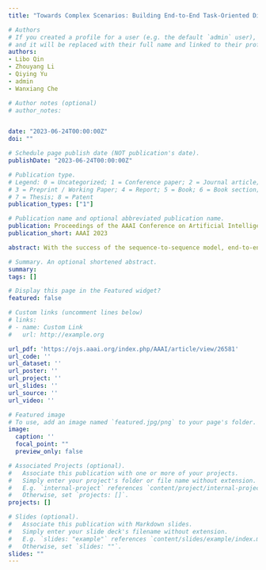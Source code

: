```yaml
---
title: "Towards Complex Scenarios: Building End-to-End Task-Oriented Dialogue System across Multiple Knowledge Bases"

# Authors
# If you created a profile for a user (e.g. the default `admin` user), write the username (folder name) here 
# and it will be replaced with their full name and linked to their profile.
authors:
- Libo Qin
- Zhouyang Li
- Qiying Yu
- admin
- Wanxiang Che

# Author notes (optional)
# author_notes:


date: "2023-06-24T00:00:00Z"
doi: ""

# Schedule page publish date (NOT publication's date).
publishDate: "2023-06-24T00:00:00Z"

# Publication type.
# Legend: 0 = Uncategorized; 1 = Conference paper; 2 = Journal article;
# 3 = Preprint / Working Paper; 4 = Report; 5 = Book; 6 = Book section;
# 7 = Thesis; 8 = Patent
publication_types: ["1"]

# Publication name and optional abbreviated publication name.
publication: Proceedings of the AAAI Conference on Artificial IntelligenceIntervention, MICCAI 2023
publication_short: AAAI 2023

abstract: With the success of the sequence-to-sequence model, end-to-end task-oriented dialogue systems (EToDs) have obtained remarkable progress. However, most existing EToDs are limited to single KB settings where dialogues can be supported by a single KB, which is still far from satisfying the requirements of some complex applications (multi-KBs setting). In this work, we first empirically show that the existing single-KB EToDs fail to work on multi-KB settings that require models to reason across various KBs. To solve this issue, we take the first step to consider the multi-KBs scenario in EToDs and introduce a KB-over-KB Heterogeneous Graph Attention Network (KoK-HAN) to facilitate model to reason over multiple KBs. The core module is a triple-connection graph interaction layer that can model different granularity levels of interaction information across different KBs (ie, intra-KB connection, inter-KB connection and dialogue-KB connection). Experimental results confirm the superiority of our model for multiple KBs reasoning.

# Summary. An optional shortened abstract.
summary: 
tags: []

# Display this page in the Featured widget?
featured: false

# Custom links (uncomment lines below)
# links:
# - name: Custom Link
#   url: http://example.org

url_pdf: 'https://ojs.aaai.org/index.php/AAAI/article/view/26581'
url_code: ''
url_dataset: ''
url_poster: ''
url_project: ''
url_slides: ''
url_source: ''
url_video: ''

# Featured image
# To use, add an image named `featured.jpg/png` to your page's folder. 
image:
  caption: ''
  focal_point: ""
  preview_only: false

# Associated Projects (optional).
#   Associate this publication with one or more of your projects.
#   Simply enter your project's folder or file name without extension.
#   E.g. `internal-project` references `content/project/internal-project/index.md`.
#   Otherwise, set `projects: []`.
projects: []

# Slides (optional).
#   Associate this publication with Markdown slides.
#   Simply enter your slide deck's filename without extension.
#   E.g. `slides: "example"` references `content/slides/example/index.md`.
#   Otherwise, set `slides: ""`.
slides: ""
---
```

